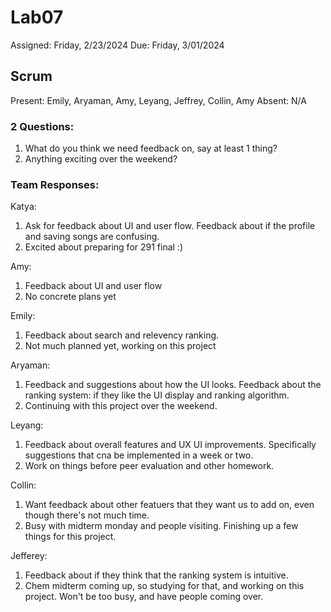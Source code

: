 # Lab07

Assigned: Friday, 2/23/2024
Due: Friday, 3/01/2024

## Scrum

Present: Emily, Aryaman, Amy, Leyang, Jeffrey, Collin, Amy
Absent: N/A

### 2 Questions:

1. What do you think we need feedback on, say at least 1 thing?
2. Anything exciting over the weekend?
### Team Responses:

Katya:

1. Ask for feedback about UI and user flow. Feedback about if the profile and saving songs are confusing.
2. Excited about preparing for 291 final :)

Amy:

1. Feedback about UI and user flow
2. No concrete plans yet

Emily:

1. Feedback about search and relevency ranking.
2. Not much planned yet, working on this project

Aryaman:

1. Feedback and suggestions about how the UI looks. Feedback about the ranking system: if they like the UI display and ranking algorithm.
2. Continuing with this project over the weekend.

Leyang:

1. Feedback about overall features and UX UI improvements. Specifically suggestions that cna be implemented in a week or two.
2. Work on things before peer evaluation and other homework.

Collin:

1. Want feedback about other featuers that they want us to add on, even though there's not much time.
2. Busy with midterm monday and people visiting. Finishing up a few things for this project.

Jefferey:

1. Feedback about if they think that the ranking system is intuitive.
2. Chem midterm coming up, so studying for that, and working on this project. Won't be too busy, and have people coming over.
